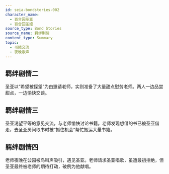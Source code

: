 ```yaml
---
id: seia-bondstories-002
character_name:
  - 百合园圣亚
  - 百合园圣娅
source_type: Bond Stories
source_name: 羁绊剧情
content_type: Summary
topic:
  - 书籍交流
  - 夜晚歌声
---
```

## 羁绊剧情二
圣亚以“希望被探望”为由邀请老师，实则准备了大量甜点慰劳老师。两人一边品尝甜点，一边愉快交谈。

## 羁绊剧情三
圣亚渴望平等的意见交流，与老师愉快讨论书籍。老师发现想借的书已被圣亚借走，去圣亚房间取书时被“抓住机会”帮忙搬运大量书籍。

## 羁绊剧情四
老师夜晚在公园被鸟叫声吸引，遇见圣亚。老师请求圣亚唱歌，虽遭最初拒绝，但圣亚最终被老师的期待打动，破例为他献唱。
